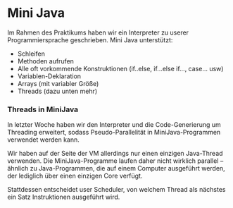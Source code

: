 # Mini Java
Im Rahmen des Praktikums haben wir ein Interpreter zu userer Programmiersprache geschrieben.
Mini Java unterstützt:
* Schleifen 
* Methoden aufrufen
* Alle oft vorkommende Konstruktionen (if..else, if...else if..., case... usw)
* Variablen-Deklaration
* Arrays (mit variabler Größe)
* Threads (dazu unten mehr)
### Threads in MiniJava
In letzter Woche haben wir den Interpreter und die Code-Generierung um Threading erweitert, sodass Pseudo-Parallelität in MiniJava-Programmen verwendet werden kann. 

Wir haben auf der Seite der VM allerdings nur einen einzigen Java-Thread verwenden. Die MiniJava-Programme laufen daher nicht wirklich parallel – ähnlich zu Java-Programmen, die auf einem Computer ausgeführt werden, der lediglich über einen einzigen Core verfügt. 

Stattdessen entscheidet user Scheduler, von welchem Thread als nächstes ein Satz Instruktionen ausgeführt wird.
